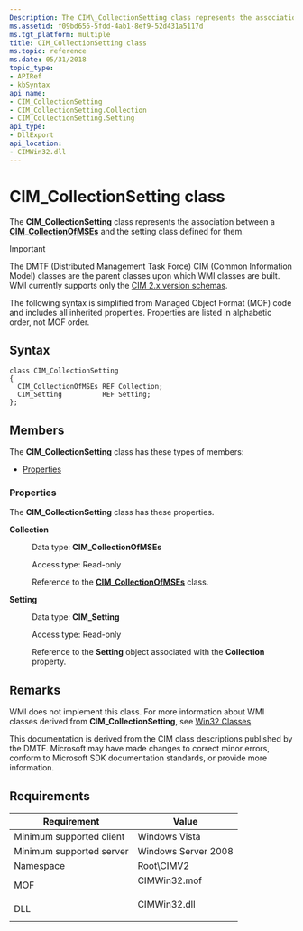 ```yaml
---
Description: The CIM\_CollectionSetting class represents the association between a CIM\_CollectionOfMSEs and the setting class defined for them.
ms.assetid: f09bd656-5fdd-4ab1-8ef9-52d431a5117d
ms.tgt_platform: multiple
title: CIM_CollectionSetting class
ms.topic: reference
ms.date: 05/31/2018
topic_type: 
- APIRef
- kbSyntax
api_name: 
- CIM_CollectionSetting
- CIM_CollectionSetting.Collection
- CIM_CollectionSetting.Setting
api_type: 
- DllExport
api_location: 
- CIMWin32.dll
---
```


# CIM\_CollectionSetting class

The **CIM\_CollectionSetting** class represents the association between a [**CIM\_CollectionOfMSEs**](cim-collectionofmses.md) and the setting class defined for them.

> [!IMPORTANT]
> The DMTF (Distributed Management Task Force) CIM (Common Information Model) classes are the parent classes upon which WMI classes are built. WMI currently supports only the [CIM 2.x version schemas](https://dmtf.org/standards/cim/schemas).

 

The following syntax is simplified from Managed Object Format (MOF) code and includes all inherited properties. Properties are listed in alphabetic order, not MOF order.

## Syntax

``` syntax
class CIM_CollectionSetting
{
  CIM_CollectionOfMSEs REF Collection;
  CIM_Setting          REF Setting;
};
```

## Members

The **CIM\_CollectionSetting** class has these types of members:

-   [Properties](#properties)

### Properties

The **CIM\_CollectionSetting** class has these properties.

<dl> <dt>

**Collection**
</dt> <dd> <dl> <dt>

Data type: **CIM\_CollectionOfMSEs**
</dt> <dt>

Access type: Read-only
</dt> </dl>

Reference to the [**CIM\_CollectionOfMSEs**](cim-collectionofmses.md) class.

</dd> <dt>

**Setting**
</dt> <dd> <dl> <dt>

Data type: **CIM\_Setting**
</dt> <dt>

Access type: Read-only
</dt> </dl>

Reference to the **Setting** object associated with the **Collection** property.

</dd> </dl>

## Remarks

WMI does not implement this class. For more information about WMI classes derived from **CIM\_CollectionSetting**, see [Win32 Classes](win32-provider.md).

This documentation is derived from the CIM class descriptions published by the DMTF. Microsoft may have made changes to correct minor errors, conform to Microsoft SDK documentation standards, or provide more information.

## Requirements



| Requirement | Value |
|-------------------------------------|-----------------------------------------------------------------------------------------|
| Minimum supported client<br/> | Windows Vista<br/>                                                                |
| Minimum supported server<br/> | Windows Server 2008<br/>                                                          |
| Namespace<br/>                | Root\\CIMV2<br/>                                                                  |
| MOF<br/>                      | <dl> <dt>CIMWin32.mof</dt> </dl> |
| DLL<br/>                      | <dl> <dt>CIMWin32.dll</dt> </dl> |



 

 




